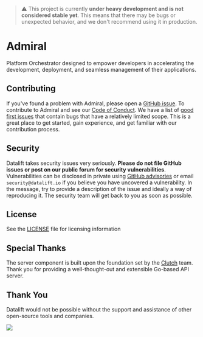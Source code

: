 > :warning: This project is currently **under heavy development and is not considered stable yet**. This means that there may be bugs or unexpected behavior, and we don't recommend using it in production.

# Admiral
Platform Orchestrator designed to empower developers in accelerating the development, deployment, and seamless management of their applications.

## Contributing

If you've found a problem with Admiral, please open a [GitHub issue](https://github.com/datalifthq/admiral/issues/new/choose). To contribute to Admiral and see our [Code of Conduct](https://github.com/datalifthq/admiral/tree/master/CODE_OF_CONDUCT.md). We have a list of [good first issues](https://github.com/DataliftHQ/admiral/issues?q=is%3Aissue+is%3Aopen+label%3A%22good+first+issue%22) that contain bugs that have a relatively limited scope. This is a great place to get started, gain experience, and get familiar with our contribution process.

## Security

Datalift takes security issues very seriously. **Please do not file GitHub issues or post on our public forum for security vulnerabilities**. Vulnerabilities can be disclosed in private using [GitHub advisories](https://github.com/DataliftHQ/datalift/security) or email `security@datalift.io` if you believe you have uncovered a vulnerability. In the message, try to provide a description of the issue and ideally a way of reproducing it. The security team will get back to you as soon as possible.

## License

See the [LICENSE](https://github.com/datalifthq/admiral/tree/master/LICENSE) file for licensing information

## Special Thanks

The server component is built upon the foundation set by the [Clutch](https://clutch.sh/) team. Thank you for providing a well-thought-out and extensible Go-based API server.

## Thank You

Datalift would not be possible without the support and assistance of other open-source tools and companies.

<a href="https://github.com/DataliftHQ/admiral/graphs/contributors">
  <img src="https://contrib.rocks/image?repo=DataliftHQ/admiral" />
</a>

